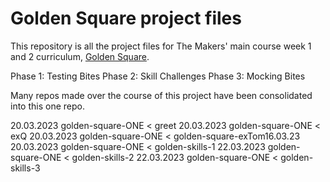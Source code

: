 # Golden Square project files

This repository is all the project files for The Makers' main course week 1 and 2 curriculum, [Golden Square](https://github.com/makersacademy/golden-square).

Phase 1: Testing Bites
Phase 2: Skill Challenges
Phase 3: Mocking Bites

Many repos made over the course of this project have been consolidated into this one repo.

20.03.2023 golden-square-ONE < greet
20.03.2023 golden-square-ONE < exQ
20.03.2023 golden-square-ONE < golden-square-exTom16.03.23
20.03.2023 golden-square-ONE < golden-skills-1
22.03.2023 golden-square-ONE < golden-skills-2
22.03.2023 golden-square-ONE < golden-skills-3
